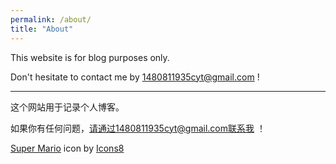 ```yaml
---
permalink: /about/
title: "About"
---
```


This website is for blog purposes only. 

Don't hesitate to contact me by 1480811935cyt@gmail.com !

---
这个网站用于记录个人博客。

如果你有任何问题，请通过1480811935cyt@gmail.com联系我 ！

<a target="_blank" href="https://icons8.com/icon/36687/super-mario">Super Mario</a> icon by <a target="_blank" href="https://icons8.com">Icons8</a>